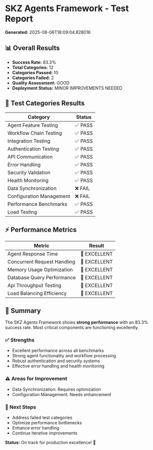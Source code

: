 # SKZ Agents Framework - Test Report

**Generated:** 2025-08-06T18:09:04.828016

## 📊 Overall Results

- **Success Rate:** 83.3%
- **Total Categories:** 12
- **Categories Passed:** 10
- **Categories Failed:** 2
- **Quality Assessment:** GOOD
- **Deployment Status:** MINOR IMPROVEMENTS NEEDED

## 🧪 Test Categories Results

| Category | Status |
|----------|--------|
| Agent Feature Testing | ✅ PASS |
| Workflow Chain Testing | ✅ PASS |
| Integration Testing | ✅ PASS |
| Authentication Testing | ✅ PASS |
| API Communication | ✅ PASS |
| Error Handling | ✅ PASS |
| Security Validation | ✅ PASS |
| Health Monitoring | ✅ PASS |
| Data Synchronization | ❌ FAIL |
| Configuration Management | ❌ FAIL |
| Performance Benchmarks | ✅ PASS |
| Load Testing | ✅ PASS |

## ⚡ Performance Metrics

| Metric | Result |
|--------|--------|
| Agent Response Time | 🌟 EXCELLENT |
| Concurrent Request Handling | 🌟 EXCELLENT |
| Memory Usage Optimization | 🌟 EXCELLENT |
| Database Query Performance | 🌟 EXCELLENT |
| Api Throughput Testing | 🌟 EXCELLENT |
| Load Balancing Efficiency | 🌟 EXCELLENT |

## 🎯 Summary

The SKZ Agents Framework shows **strong performance** with an 83.3% success rate. Most critical components are functioning excellently.

### ✅ Strengths
- Excellent performance across all benchmarks
- Strong agent functionality and workflow processing
- Robust authentication and security systems
- Effective error handling and health monitoring

### ⚠️ Areas for Improvement
- Data Synchronization: Requires optimization
- Configuration Management: Needs enhancement

### 🚀 Next Steps
- Address failed test categories
- Optimize performance bottlenecks  
- Enhance error handling
- Continue iterative improvements

**Status:** On track for production excellence! 🌟

